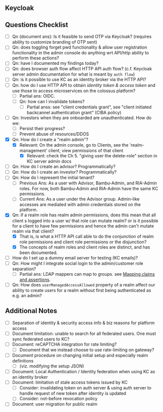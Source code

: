 ## Keycloak

## Questions Checklist

- [ ] Qn (document ans): Is it feasible to send OTP via Keycloak? (requires ability to customize branding of OTP sent)
- [ ] Qn: does toggling forget pwd functionality & allow user registration functionality in the admin console do anything wrt API/http ability to perform these actions?
- [ ] Qn: have I documented my findings today?
- [ ] Qn: does browser auth flow affect HTTP API auth flow? (c.f. Keycloak server admin documentation for what is meant by `auth flow`)
- [ ] Qn: is it possible to use KC as an identity broker via the HTTP API?
- [ ] Qn: how do I use HTTP API to obtain _identity token & access token_ and use those to access microservices on the colossus platform?
	- [ ] Partial ans: OIDC.
	- [ ] Qn: how can I invalidate tokens?
		- [ ] Partial anss: see "client credentials grant", see "client initiated backcannel authentication grant" (CIBA policy)
- [ ] Qn: Investors when they are onboarded are unauthenticated. How do we:
	- [ ] Persist their progress?
	- [ ] Prevent abuse of resources/DDOS
- [x] Qn: How do I create a "realm admin"?
	- [x] Relevant: On the admin console, go to Clients, see the 'realm-management' client, view permissions of that client
		- [x] Relevant: check the Ch 5. "giving user the delete-role" section in KC server admin docs
- [ ] Qn: How do I create an advisor? Programmatically?
- [ ] Qn: How do I create an investor? Programmatically?
- [ ] Qn: How do I represent the initial tenant?
	- [ ] Previous Ans: As a user with Advisor, Bambu-Admin, and RIA-Admin roles. For now, both Bambu-Admin and RIA-Admin have the same KC permissions.
	- [ ] Current Ans: As a user under the Advisor group. Admin-like accesses are mediated with admin credentials stored on the platform.
- [x] Qn: if a realm role has realm admin permissions, does this mean that all client s logged into a user w/ that role can mutate realm? or is it possible for a client to have few permissions and hence the admin can't mutate realm via that client?
	- [x] That is, is what a HTTP API call able to do the conjunction of realm role permissions and client role permissions or the disjunction?
	- [x] The concepts of realm roles and client roles are distinct, and has been documented.
- [ ] How do I set up a dummy email server for testing (KC emails)?
- [ ] Qn: How might I integrate social login to the admin/customer role separation?
	- [ ] Partial ans: LDAP mappers can map to groups. see [Mapping claims and assertions](https://www.keycloak.org/docs/latest/server_admin/#_mappers).
- [ ] Qn: How does `userManagedAccessAllowed` property of a realm affect our ability to create users for a realm without first being authenticated as e.g. an admin?

## Additional Notes

- [ ] Separation of identity & security access info & biz reasons for platform access
- [ ] Document limitation: unable to search for all federated users. One must sync federated users to KC?
- [ ] Document: reCAPTCHA integration for rate limiting?
	- [ ] Document that we instead choose to use rate-limiting on gateway?
- [ ] Document procedure on changing initial setup and especially realm definitions
	- [ ] (viz. modifying the setup JSON)
- [ ] Document: Local Authentication / Identity federation when using KC as an identity broker
- [ ] Document: limitation of stale access tokens issued by KC
	- [ ] Consider: invalidating token on auth server & using auth server to handle request of new token after identity is updated
	- [ ] Consider: not-before revocation policy
- [ ] Document: user migration for public realm
